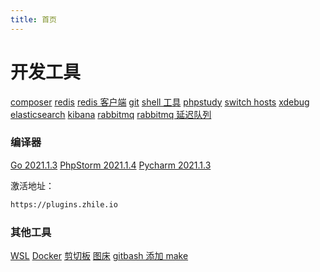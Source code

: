 ```yaml
---
title: 首页
---
```


# 开发工具

[composer](https://getcomposer.org/download)
[redis](https://github.com/tporadowski/redis/releases)
[redis 客户端](https://gitee.com/qishibo/AnotherRedisDesktopManager/tags)
[git](https://git-scm.com/downloads)
[shell 工具](http://www.hostbuf.com)
[phpstudy](https://www.xp.cn/download.html)
[switch hosts](https://github.com/oldj/SwitchHosts/tags)
[xdebug](https://xdebug.org/wizard)
[elasticsearch](https://www.elastic.co/cn/downloads/elasticsearch)
[kibana](https://www.elastic.co/cn/downloads/past-releases#kibana)
[rabbitmq](https://www.rabbitmq.com/install-windows.html#downloads)
[rabbitmq 延迟队列](https://blog.rabbitmq.com/posts/2015/04/scheduling-messages-with-rabbitmq)

### 编译器
[Go 2021.1.3](https://www.jetbrains.com/go/download/other.html)
[PhpStorm 2021.1.4](https://www.jetbrains.com/phpstorm/download/other.html)
[Pycharm 2021.1.3](https://www.jetbrains.com/pycharm/download/other.html)

激活地址：
```bash
https://plugins.zhile.io
```


### 其他工具
[WSL](https://www.jianshu.com/p/6b02948b3d37)
[Docker](https://www.cnblogs.com/walker-lin/p/11214127.html)
[剪切板](https://ditto-cp.sourceforge.io)
[图床](https://github.com/Molunerfinn/PicGo/releases)
[gitbash 添加 make](https://www.cnblogs.com/WLCYSYS/p/16715366.html)